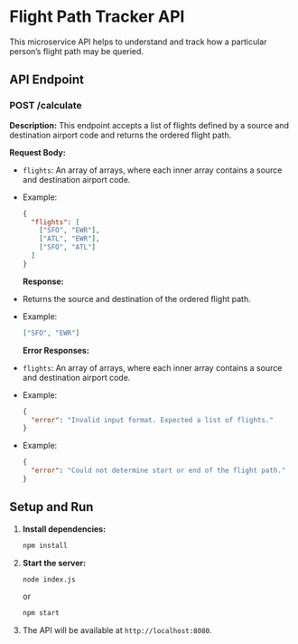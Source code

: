 # Flight Path Tracker API

This microservice API helps to understand and track how a particular person’s flight path may be queried.

## API Endpoint

### POST /calculate

**Description:**
This endpoint accepts a list of flights defined by a source and destination airport code and returns the ordered flight path.

**Request Body:**
- `flights`: An array of arrays, where each inner array contains a source and destination airport code.
- Example:
  ```json
  {
    "flights": [
      ["SFO", "EWR"],
      ["ATL", "EWR"],
      ["SFO", "ATL"]
    ]
  }
  ```

  **Response:**
- Returns the source and destination of the ordered flight path.
- Example:
  ```json
  ["SFO", "EWR"]
  ```

  **Error Responses:**
- `flights`: An array of arrays, where each inner array contains a source and destination airport code.
- Example:
  ```json
  {
    "error": "Invalid input format. Expected a list of flights."
  }
  ```
- Example:
  ```json
  {
    "error": "Could not determine start or end of the flight path."
  }
  ```

## Setup and Run
1. **Install dependencies:**
   ```bash
   npm install
   ```

2. **Start the server:**
   ```bash
   node index.js
   ```
   or
   ```bash
   npm start
   ```

3. The API will be available at `http://localhost:8080`.
